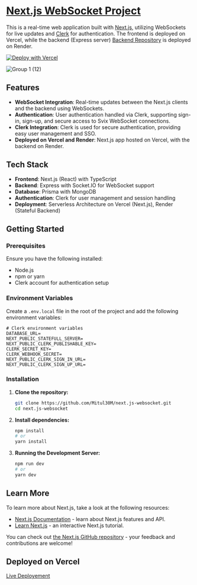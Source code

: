 # [Next.js WebSocket Project](https://next-js-websocket-ebon.vercel.app/)

This is a real-time web application built with [Next.js](https://nextjs.org/), utilizing WebSockets for live updates and [Clerk](https://clerk.com/) for authentication. The frontend is deployed on Vercel, while the backend (Express server) [Backend Repository](https://github.com/Mitul30M/Backend-Server-for-Next.js-WebSocket-application) is deployed on Render.

[![Deploy with Vercel](https://vercel.com/button)](https://vercel.com/new/clone?repository-url=https%3A%2F%2Fgithub.com%2Fvercel%2Fnext.js%2Ftree%2Fcanary%2Fexamples%2Fhello-world)

![Group 1 (12)](https://github.com/user-attachments/assets/90d0aded-300b-4c54-8460-6f0829dd673c)



## Features

- **WebSocket Integration**: Real-time updates between the Next.js clients and the backend using WebSockets.
- **Authentication**: User authentication handled via Clerk, supporting sign-in, sign-up, and secure access to Svix WebSocket connections.
- **Clerk Integration**: Clerk is used for secure authentication, providing easy user management and SSO.
- **Deployed on Vercel and Render**: Next.js app hosted on Vercel, with the backend on Render.

## Tech Stack

- **Frontend**: Next.js (React) with TypeScript
- **Backend**: Express with Socket.IO for WebSocket support
- **Database**: Prisma with MongoDB
- **Authentication**: Clerk for user management and session handling
- **Deployment**: Serverless Architecture on Vercel (Next.js), Render (Stateful Backend)

## Getting Started

### Prerequisites

Ensure you have the following installed:

- Node.js
- npm or yarn
- Clerk account for authentication setup

### Environment Variables

Create a `.env.local` file in the root of the project and add the following environment variables:

```env
# Clerk environment variables
DATABASE_URL=
NEXT_PUBLIC_STATEFULL_SERVER=
NEXT_PUBLIC_CLERK_PUBLISHABLE_KEY=
CLERK_SECRET_KEY=
CLERK_WEBHOOK_SECRET=
NEXT_PUBLIC_CLERK_SIGN_IN_URL=
NEXT_PUBLIC_CLERK_SIGN_UP_URL=
```

### Installation

1. **Clone the repository:**

   ```bash
   git clone https://github.com/Mitul30M/next.js-websocket.git
   cd next.js-websocket

2. **Install dependencies:**

   ```bash
   npm install
   # or
   yarn install

3. **Running the Development Server:**

   ```bash
   npm run dev
   # or
   yarn dev


## Learn More

To learn more about Next.js, take a look at the following resources:

- [Next.js Documentation](https://nextjs.org/docs) - learn about Next.js features and API.
- [Learn Next.js](https://nextjs.org/learn) - an interactive Next.js tutorial.

You can check out [the Next.js GitHub repository](https://github.com/vercel/next.js) - your feedback and contributions are welcome!

## Deployed on Vercel
[Live Deployement](https://next-js-websocket-ebon.vercel.app)

